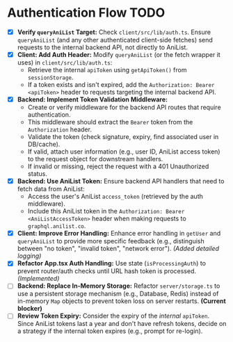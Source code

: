 # Authentication Flow TODO

- [x] **Verify `queryAniList` Target:** Check `client/src/lib/auth.ts`. Ensure `queryAniList` (and any other authenticated client-side fetches) send requests to the internal backend API, not directly to AniList.
- [x] **Client: Add Auth Header:** Modify `queryAniList` (or the fetch wrapper it uses) in `client/src/lib/auth.ts`:
    - Retrieve the internal `apiToken` using `getApiToken()` from `sessionStorage`.
    - If a token exists and isn't expired, add the `Authorization: Bearer <apiToken>` header to requests targeting the internal backend API.
- [x] **Backend: Implement Token Validation Middleware:**
    - Create or verify middleware for the backend API routes that require authentication.
    - This middleware should extract the `Bearer` token from the `Authorization` header.
    - Validate the token (check signature, expiry, find associated user in DB/cache).
    - If valid, attach user information (e.g., user ID, AniList access token) to the request object for downstream handlers.
    - If invalid or missing, reject the request with a 401 Unauthorized status.
- [x] **Backend: Use AniList Token:** Ensure backend API handlers that need to fetch data from AniList:
    - Access the user's AniList `access_token` (retrieved by the auth middleware).
    - Include this AniList token in the `Authorization: Bearer <AniListAccessToken>` header when making requests to `graphql.anilist.co`.
- [x] **Client: Improve Error Handling:** Enhance error handling in `getUser` and `queryAniList` to provide more specific feedback (e.g., distinguish between "no token", "invalid token", "network error"). *(Added detailed logging)*
- [x] **Refactor App.tsx Auth Handling:** Use state (`isProcessingAuth`) to prevent router/auth checks until URL hash token is processed. *(Implemented)*
- [ ] **Backend: Replace In-Memory Storage:** Refactor `server/storage.ts` to use a persistent storage mechanism (e.g., Database, Redis) instead of in-memory `Map` objects to prevent token loss on server restarts. **(Current blocker)**
- [ ] **Review Token Expiry:** Consider the expiry of the *internal* `apiToken`. Since AniList tokens last a year and don't have refresh tokens, decide on a strategy if the internal token expires (e.g., prompt for re-login).
